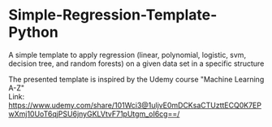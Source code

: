 # Simple-Regression-Template-Python
A simple template to apply regression (linear, polynomial, logistic, svm, decision tree, and random forests) on a given data set in a specific structure

The presented template is inspired by the Udemy course "Machine Learning A-Z"  
Link: https://www.udemy.com/share/101Wci3@1uljvE0mDCKsaCTUzttECQ0K7EPwXmj10UoT6qjPSU6jnyGKLVtvF71pUtgm_oI6cg==/
